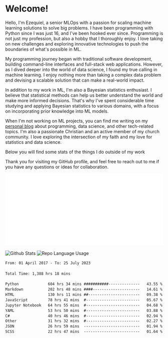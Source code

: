 # Welcome!

Hello, I'm Ezequiel, a senior MLOps with a passion for scaling machine learning solutions to solve big problems. I have been programming with Python since I was just 16, and I've been hooked ever since. Programming is not just my profession, but also a hobby that I thoroughly enjoy. I love taking on new challenges and exploring innovative technologies to push the boundaries of what's possible in ML.

My programming journey began with traditional software development, building command-line interfaces and full-stack web applications. However, as I dived deeper into the world of data science, I found my true calling in machine learning. I enjoy nothing more than taking a complex data problem and devising a scalable solution that can make a real-world impact.

In addition to my work in ML, I'm also a Bayesian statistics enthusiast. I believe that statistical methods can help us better understand the world and make more informed decisions. That's why I've spent considerable time studying and applying Bayesian statistics to various domains, with a focus on incorporating prior knowledge into ML models.

When I'm not working on ML projects, you can find me writing on my [personal blog](https://elc.github.io) about programming, data science, and other tech-related topics. I'm also a passionate Christian and an active member of my church community. I love exploring the intersection of my faith and my love for statistics and data science.

Below you will find some stats of the things I do outside of my work

Thank you for visiting my GitHub profile, and feel free to reach out to me if you have any questions or ideas for collaboration.

![RSS Feed](metrics.plugin.rss.svg)

![Github Stats](https://github-readme-stats.vercel.app/api?username=elc&show_icons=true&theme=gruvbox&border_radius=20&include_all_commits=true&count_private=true&card_width=450) ![Repo Language Usage](https://github-readme-stats.vercel.app/api/top-langs?username=elc&show_icons=true&theme=gruvbox&border_radius=20&include_all_commits=true&count_private=true&layout=compact&langs_count=5&card_width=400)


<!--START_SECTION:waka-->

```txt
From: 01 April 2017 - To: 25 July 2023

Total Time: 1,388 hrs 18 mins

Python             604 hrs 34 mins ###########--------------   43.55 %
Markdown           202 hrs 48 mins ####---------------------   14.61 %
HTML               130 hrs 11 mins ##-----------------------   09.38 %
JavaScript         78 hrs 41 mins  #------------------------   05.67 %
Jupyter Notebook   64 hrs 55 mins  #------------------------   04.68 %
YAML               53 hrs 50 mins  #------------------------   03.88 %
C#                 40 hrs 46 mins  #------------------------   02.94 %
Other              31 hrs 32 mins  #------------------------   02.27 %
JSON               26 hrs 59 mins  -------------------------   01.94 %
SCSS               22 hrs 47 mins  -------------------------   01.64 %
```

<!--END_SECTION:waka-->
